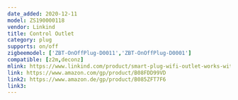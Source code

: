 ```yaml
---
date_added: 2020-12-11
model: ZS190000118
vendor: Linkind
title: Control Outlet
category: plug
supports: on/off
zigbeemodel: ['ZBT-OnOffPlug-D0011','ZBT-OnOffPlug-D0001']
compatible: [z2m,deconz]
mlink: https://www.linkind.com/product/smart-plug-wifi-outlet-works-with-alexa-google-home/
link: https://www.amazon.com/gp/product/B08FDD99VD
link2: https://www.amazon.de/gp/product/B085ZFT7F6
link3: 
---
```

 